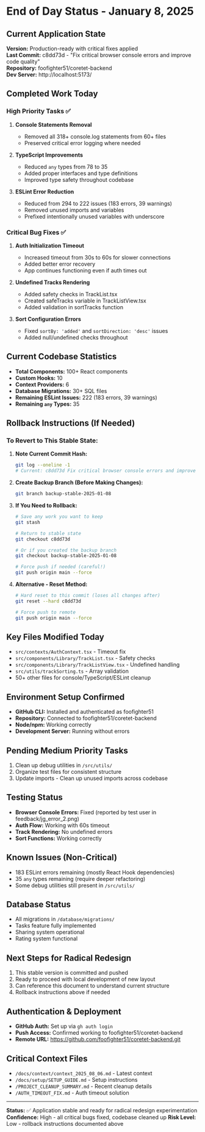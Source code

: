 # End of Day Status - January 8, 2025

## Current Application State
**Version:** Production-ready with critical fixes applied  
**Last Commit:** c8dd73d - "Fix critical browser console errors and improve code quality"  
**Repository:** foofighter51/coretet-backend  
**Dev Server:** http://localhost:5173/

## Completed Work Today

### High Priority Tasks ✅
1. **Console Statements Removal**
   - Removed all 318+ console.log statements from 60+ files
   - Preserved critical error logging where needed

2. **TypeScript Improvements**
   - Reduced `any` types from 78 to 35
   - Added proper interfaces and type definitions
   - Improved type safety throughout codebase

3. **ESLint Error Reduction**
   - Reduced from 294 to 222 issues (183 errors, 39 warnings)
   - Removed unused imports and variables
   - Prefixed intentionally unused variables with underscore

### Critical Bug Fixes ✅
1. **Auth Initialization Timeout**
   - Increased timeout from 30s to 60s for slower connections
   - Added better error recovery
   - App continues functioning even if auth times out

2. **Undefined Tracks Rendering**
   - Added safety checks in TrackList.tsx
   - Created safeTracks variable in TrackListView.tsx
   - Added validation in sortTracks function

3. **Sort Configuration Errors**
   - Fixed `sortBy: 'added'` and `sortDirection: 'desc'` issues
   - Added null/undefined checks throughout

## Current Codebase Statistics
- **Total Components:** 100+ React components
- **Custom Hooks:** 10
- **Context Providers:** 6
- **Database Migrations:** 30+ SQL files
- **Remaining ESLint Issues:** 222 (183 errors, 39 warnings)
- **Remaining `any` Types:** 35

## Rollback Instructions (If Needed)

### To Revert to This Stable State:

1. **Note Current Commit Hash:**
   ```bash
   git log --oneline -1
   # Current: c8dd73d Fix critical browser console errors and improve code quality
   ```

2. **Create Backup Branch (Before Making Changes):**
   ```bash
   git branch backup-stable-2025-01-08
   ```

3. **If You Need to Rollback:**
   ```bash
   # Save any work you want to keep
   git stash
   
   # Return to stable state
   git checkout c8dd73d
   
   # Or if you created the backup branch
   git checkout backup-stable-2025-01-08
   
   # Force push if needed (careful!)
   git push origin main --force
   ```

4. **Alternative - Reset Method:**
   ```bash
   # Hard reset to this commit (loses all changes after)
   git reset --hard c8dd73d
   
   # Force push to remote
   git push origin main --force
   ```

## Key Files Modified Today
- `src/contexts/AuthContext.tsx` - Timeout fix
- `src/components/Library/TrackList.tsx` - Safety checks
- `src/components/Library/TrackListView.tsx` - Undefined handling
- `src/utils/trackSorting.ts` - Array validation
- 50+ other files for console/TypeScript/ESLint cleanup

## Environment Setup Confirmed
- **GitHub CLI:** Installed and authenticated as foofighter51
- **Repository:** Connected to foofighter51/coretet-backend
- **Node/npm:** Working correctly
- **Development Server:** Running without errors

## Pending Medium Priority Tasks
1. Clean up debug utilities in `/src/utils/`
2. Organize test files for consistent structure  
3. Update imports - Clean up unused imports across codebase

## Testing Status
- **Browser Console Errors:** Fixed (reported by test user in feedback/jg_error_2.png)
- **Auth Flow:** Working with 60s timeout
- **Track Rendering:** No undefined errors
- **Sort Functions:** Working correctly

## Known Issues (Non-Critical)
- 183 ESLint errors remaining (mostly React Hook dependencies)
- 35 `any` types remaining (require deeper refactoring)
- Some debug utilities still present in `/src/utils/`

## Database Status
- All migrations in `/database/migrations/`
- Tasks feature fully implemented
- Sharing system operational
- Rating system functional

## Next Steps for Radical Redesign
1. This stable version is committed and pushed
2. Ready to proceed with local development of new layout
3. Can reference this document to understand current structure
4. Rollback instructions above if needed

## Authentication & Deployment
- **GitHub Auth:** Set up via `gh auth login`
- **Push Access:** Confirmed working to foofighter51/coretet-backend
- **Remote URL:** https://github.com/foofighter51/coretet-backend.git

## Critical Context Files
- `/docs/context/context_2025_08_06.md` - Latest context
- `/docs/setup/SETUP_GUIDE.md` - Setup instructions
- `/PROJECT_CLEANUP_SUMMARY.md` - Recent cleanup details
- `/AUTH_TIMEOUT_FIX.md` - Auth timeout solution

---

**Status:** ✅ Application stable and ready for radical redesign experimentation
**Confidence:** High - all critical bugs fixed, codebase cleaned up
**Risk Level:** Low - rollback instructions documented above